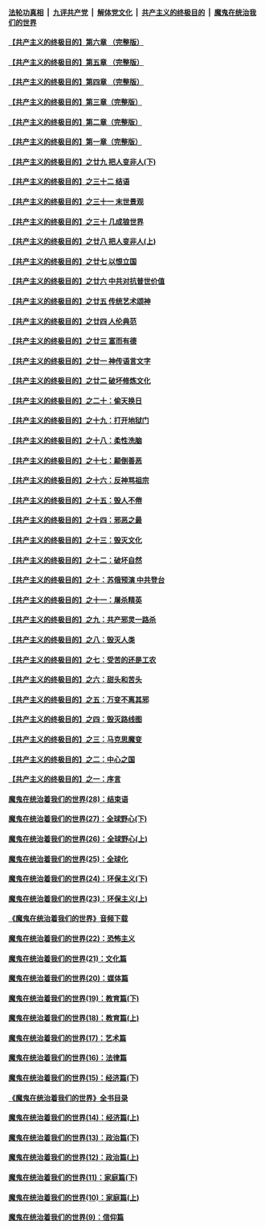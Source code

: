 

####  [法轮功真相](../../../../basic/blob/master/README.md?t=05252331) &nbsp;|&nbsp; [九评共产党](../../../../9ping.md/blob/master/README.md?t=05252331) &nbsp;|&nbsp; [解体党文化](../../../../jtdwh.md/blob/master/README.md?t=05252331)  &nbsp;|&nbsp; [共产主义的终极目的](../../../../gczydzjmd.md/blob/master/README.md?t=05252331) &nbsp;|&nbsp; [魔鬼在统治我们的世界](../../../../mgztzwmdsj.md/blob/master/README.md?t=05252331) 

#### [【共产主义的终极目的】第六章 （完整版）](../pages/nsc422/n11428913.md?t=05252331) 

#### [【共产主义的终极目的】第五章 （完整版）](../pages/nsc422/n11428912.md?t=05252331) 

#### [【共产主义的终极目的】第四章 （完整版）](../pages/nsc422/n11428907.md?t=05252331) 

#### [【共产主义的终极目的】第三章（完整版）](../pages/nsc422/n11428848.md?t=05252331) 

#### [【共产主义的终极目的】第二章（完整版）](../pages/nsc422/n11428831.md?t=05252331) 

#### [【共产主义的终极目的】第一章（完整版）](../pages/nsc422/n11417651.md?t=05252331) 

#### [【共产主义的终极目的】之廿九 把人变非人(下)](../pages/nsc422/n11344140.md?t=05252331) 

#### [【共产主义的终极目的】之三十二 结语](../pages/nsc422/n11360535.md?t=05252331) 

#### [【共产主义的终极目的】之三十一 末世景观](../pages/nsc422/n11351129.md?t=05252331) 

#### [【共产主义的终极目的】之三十 几成狼世界](../pages/nsc422/n11348280.md?t=05252331) 

#### [【共产主义的终极目的】之廿八 把人变非人(上)](../pages/nsc422/n11340492.md?t=05252331) 

#### [【共产主义的终极目的】之廿七 以恨立国](../pages/nsc422/n11336944.md?t=05252331) 

#### [【共产主义的终极目的】之廿六 中共对抗普世价值](../pages/nsc422/n11324785.md?t=05252331) 

#### [【共产主义的终极目的】之廿五 传统艺术颂神](../pages/nsc422/n11296396.md?t=05252331) 

#### [【共产主义的终极目的】之廿四 人伦典范](../pages/nsc422/n11296397.md?t=05252331) 

#### [【共产主义的终极目的】之廿三 富而有德](../pages/nsc422/n11283598.md?t=05252331) 

#### [【共产主义的终极目的】之廿一 神传语言文字](../pages/nsc422/n11263265.md?t=05252331) 

#### [【共产主义的终极目的】之廿二 破坏修炼文化](../pages/nsc422/n11245728.md?t=05252331) 

#### [【共产主义的终极目的】之二十：偷天换日](../pages/nsc422/n11238846.md?t=05252331) 

#### [【共产主义的终极目的】之十九：打开地狱门](../pages/nsc422/n11206376.md?t=05252331) 

#### [【共产主义的终极目的】之十八：柔性洗脑](../pages/nsc422/n11199994.md?t=05252331) 

#### [【共产主义的终极目的】之十七：颠倒善恶](../pages/nsc422/n11179782.md?t=05252331) 

#### [【共产主义的终极目的】之十六：反神骂祖宗](../pages/nsc422/n11166798.md?t=05252331) 

#### [【共产主义的终极目的】之十五：毁人不倦](../pages/nsc422/n11166792.md?t=05252331) 

#### [【共产主义的终极目的】之十四：邪恶之最](../pages/nsc422/n11150249.md?t=05252331) 

#### [【共产主义的终极目的】之十三：毁灭文化](../pages/nsc422/n11135227.md?t=05252331) 

#### [【共产主义的终极目的】之十二：破坏自然](../pages/nsc422/n11135214.md?t=05252331) 

#### [【共产主义的终极目的】之十：苏俄预演 中共登台](../pages/nsc422/n11118424.md?t=05252331) 

#### [【共产主义的终极目的】之十一：屠杀精英](../pages/nsc422/n11118442.md?t=05252331) 

#### [【共产主义的终极目的】之九：共产邪灵一路杀](../pages/nsc422/n11114139.md?t=05252331) 

#### [【共产主义的终极目的】之八：毁灭人类](../pages/nsc422/n11108503.md?t=05252331) 

#### [【共产主义的终极目的】之七：受苦的还是工农](../pages/nsc422/n11101809.md?t=05252331) 

#### [【共产主义的终极目的】之六：甜头和苦头](../pages/nsc422/n11096971.md?t=05252331) 

#### [【共产主义的终极目的】之五：万变不离其邪](../pages/nsc422/n11091285.md?t=05252331) 

#### [【共产主义的终极目的】之四：毁灭路线图](../pages/nsc422/n11086284.md?t=05252331) 

#### [【共产主义的终极目的】之三：马克思魔变](../pages/nsc422/n11061941.md?t=05252331) 

#### [【共产主义的终极目的】之二：中心之国](../pages/nsc422/n11047728.md?t=05252331) 

#### [【共产主义的终极目的】之一：序言](../pages/nsc422/n11086077.md?t=05252331) 

#### [魔鬼在统治着我们的世界(28)：结束语](../pages/nsc422/n10936246.md?t=05252331) 

#### [魔鬼在统治着我们的世界(27)：全球野心(下)](../pages/nsc422/n10928319.md?t=05252331) 

#### [魔鬼在统治着我们的世界(26)：全球野心(上)](../pages/nsc422/n10900318.md?t=05252331) 

#### [魔鬼在统治着我们的世界(25)：全球化](../pages/nsc422/n10788205.md?t=05252331) 

#### [魔鬼在统治着我们的世界(24)：环保主义(下)](../pages/nsc422/n10695307.md?t=05252331) 

#### [魔鬼在统治着我们的世界(23)：环保主义(上)](../pages/nsc422/n10688613.md?t=05252331) 

#### [《魔鬼在统治着我们的世界》音频下载](../pages/nsc422/n10635553.md?t=05252331) 

#### [魔鬼在统治着我们的世界(22)：恐怖主义](../pages/nsc422/n10614727.md?t=05252331) 

#### [魔鬼在统治着我们的世界(21)：文化篇](../pages/nsc422/n10597706.md?t=05252331) 

#### [魔鬼在统治着我们的世界(20)：媒体篇](../pages/nsc422/n10586579.md?t=05252331) 

#### [魔鬼在统治着我们的世界(19)：教育篇(下)](../pages/nsc422/n10564808.md?t=05252331) 

#### [魔鬼在统治着我们的世界(18)：教育篇(上)](../pages/nsc422/n10526970.md?t=05252331) 

#### [魔鬼在统治着我们的世界(17)：艺术篇](../pages/nsc422/n10499093.md?t=05252331) 

#### [魔鬼在统治着我们的世界(16)：法律篇](../pages/nsc422/n10485969.md?t=05252331) 

#### [魔鬼在统治着我们的世界(15)：经济篇(下)](../pages/nsc422/n10469975.md?t=05252331) 

#### [《魔鬼在统治着我们的世界》全书目录](../pages/nsc422/n10464261.md?t=05252331) 

#### [魔鬼在统治着我们的世界(14)：经济篇(上)](../pages/nsc422/n10457370.md?t=05252331) 

#### [魔鬼在统治着我们的世界(13)：政治篇(下)](../pages/nsc422/n10448270.md?t=05252331) 

#### [魔鬼在统治着我们的世界(12)：政治篇(上)](../pages/nsc422/n10444576.md?t=05252331) 

#### [魔鬼在统治着我们的世界(11)：家庭篇(下)](../pages/nsc422/n10440961.md?t=05252331) 

#### [魔鬼在统治着我们的世界(10)：家庭篇(上)](../pages/nsc422/n10435448.md?t=05252331) 

#### [魔鬼在统治着我们的世界(9)：信仰篇](../pages/nsc422/n10432159.md?t=05252331) 

